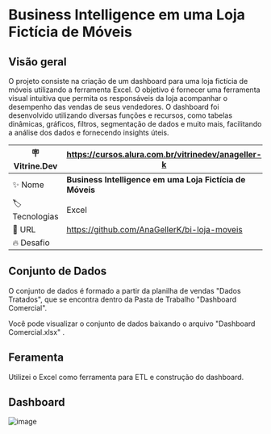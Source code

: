 # Business Intelligence em uma Loja Fictícia de Móveis

## Visão geral
O projeto consiste na criação de um dashboard para uma loja fictícia de móveis utilizando a ferramenta Excel. O objetivo é fornecer uma ferramenta visual intuitiva que permita os responsáveis da loja acompanhar o desempenho das vendas de seus vendedores. O dashboard foi desenvolvido utilizando diversas funções e recursos, como tabelas dinâmicas, gráficos, filtros, segmentação de dados e muito mais, facilitando a análise dos dados e fornecendo insights úteis.

| :placard: Vitrine.Dev | https://cursos.alura.com.br/vitrinedev/anageller-k    |
| -------------  | --- |
| :sparkles: Nome        | **Business Intelligence em uma Loja Fictícia de Móveis**
| :label: Tecnologias | Excel
| :rocket: URL         | https://github.com/AnaGellerK/bi-loja-moveis
| :fire: Desafio     | 

## Conjunto de Dados
O conjunto de dados é formado a partir da planilha de vendas "Dados Tratados", que se encontra dentro da Pasta de Trabalho "Dashboard Comercial".

Você pode visualizar o conjunto de dados baixando o arquivo "Dashboard Comercial.xlsx" .

## Feramenta 
Utilizei o Excel como ferramenta para ETL e construção do dashboard.

## Dashboard

![image](https://github.com/AnaGellerK/dashboard-comercial-excel/assets/121059249/e81b8ea7-f82a-47ed-9186-eccc5969ee15#vitrinedev)



